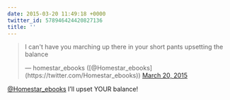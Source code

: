 ```yaml
---
date: 2015-03-20 11:49:18 +0000
twitter_id: 578946424420827136
title: ''
---
```


<blockquote class="twitter-tweet"><p lang="en" dir="ltr">I can&#39;t have you marching up there in your short pants upsetting the balance</p>&mdash; homestar_ebooks ([@Homestar_ebooks](https://twitter.com/Homestar_ebooks)) <a href="https://twitter.com/Homestar_ebooks/status/578944536258482178?ref_src=twsrc%5Etfw">March 20, 2015</a></blockquote>
<script async src="https://platform.twitter.com/widgets.js" charset="utf-8"></script>

[@Homestar_ebooks](https://twitter.com/Homestar_ebooks) I’ll upset YOUR balance!
